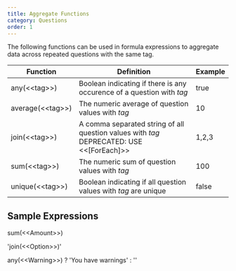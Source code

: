 ```yaml
---
title: Aggregate Functions
category: Questions
order: 1
---
```


The following functions can be used in formula expressions to aggregate data across repeated questions with the same tag.

|Function|Definition|Example|
|---|---|---|
|any(&lt;&lt;tag&gt;&gt;)|Boolean indicating if there is any occurence of a question with *tag*|true|
|average(&lt;&lt;tag&gt;&gt;)|The numeric average of question values with *tag*|10|
|join(&lt;&lt;tag&gt;&gt;)|A comma separated string of all question values with *tag* DEPRECATED: USE &lt;&lt;[ForEach]&gt;&gt;|1,2,3|
|sum(&lt;&lt;tag&gt;&gt;)|The numeric sum of question values with *tag*|100|
|unique(&lt;&lt;tag&gt;&gt;)|Boolean indicating if all question values with *tag* are unique|false|

## Sample Expressions

sum(&lt;&lt;Amount&gt;&gt;)

&apos;join(&lt;&lt;Option&gt;&gt;)&apos;

any(&lt;&lt;Warning&gt;&gt;) ? &apos;You have warnings&apos; : &apos;&apos;